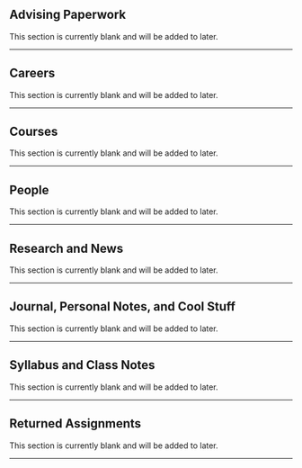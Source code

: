 <!DOCTYPE html>
<html>
<title>CS 105: Bryce Monaco</title>
<body>

<h2>Advising Paperwork</h2>
<p>This section is currently blank and will be added to later.</p>
<hr>

<h2>Careers</h2>
<p>This section is currently blank and will be added to later.</p>
<hr>

<h2>Courses</h2>
<p>This section is currently blank and will be added to later.</p>
<hr>

<h2>People</h2>
<p>This section is currently blank and will be added to later.</p>
<hr>

<h2>Research and News</h2>
<p>This section is currently blank and will be added to later.</p>
<hr>

<h2>Journal, Personal Notes, and Cool Stuff</h2>
<p>This section is currently blank and will be added to later.</p>
<hr>

<h2>Syllabus and Class Notes</h2>
<p>This section is currently blank and will be added to later.</p>
<hr>

<h2>Returned Assignments</h2>
<p>This section is currently blank and will be added to later.</p>
<hr>
</body>
</html>